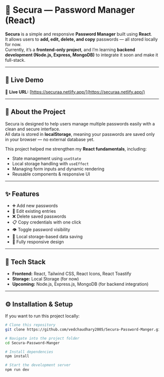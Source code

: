 # 🔐 Secura — Password Manager (React)

**Secura** is a simple and responsive **Password Manager** built using **React**.  
It allows users to **add, edit, delete, and copy** passwords — all stored locally for now.  
Currently, it’s a **frontend-only project**, and I’m learning **backend development (Node.js, Express, MongoDB)** to integrate it soon and make it full-stack.

---

## 🚀 Live Demo  
🔗 **Live URL:** [https://securaa.netlify.app/](https://securaa.netlify.app/)

---

## 🧠 About the Project

Secura is designed to help users manage multiple passwords easily with a clean and secure interface.  
All data is stored in **localStorage**, meaning your passwords are saved only in your browser — no external database yet.

This project helped me strengthen my **React fundamentals**, including:
- State management using `useState`
- Local storage handling with `useEffect`
- Managing form inputs and dynamic rendering
- Reusable components & responsive UI

---

## ✨ Features

- ➕ Add new passwords  
- 📝 Edit existing entries  
- ❌ Delete saved passwords  
- 📋 Copy credentials with one click  
- 👁️ Toggle password visibility  
- 💾 Local storage-based data saving  
- 📱 Fully responsive design  

---

## 🧩 Tech Stack

- **Frontend:** React, Tailwind CSS, React Icons, React Toastify  
- **Storage:** Local Storage (for now)  
- **Upcoming:** Node.js, Express.js, MongoDB (for backend integration)

---

## ⚙️ Installation & Setup

If you want to run this project locally:

```bash
# Clone this repository
git clone https://github.com/vedchaudhary2005/Secura-Password-Manger.git

# Navigate into the project folder
cd Secura-Password-Manger

# Install dependencies
npm install

# Start the development server
npm run dev
